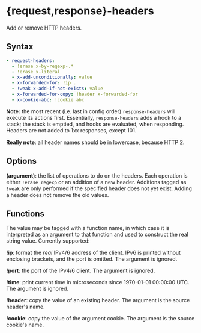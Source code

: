 {request,response}-headers
==========================

Add or remove HTTP headers.

Syntax
------

```yaml
- request-headers:
  - !erase x-by-regexp-.*
  - !erase x-literal
  - x-add-unconditionally: value
  - x-forwarded-for: !ip .
  - !weak x-add-if-not-exists: value
  - x-forwarded-for-copy: !header x-forwarded-for
  - x-cookie-abc: !cookie abc
```

**Note:** the most recent (i.e. last in config order) `response-headers` will execute its actions first. Essentially, `response-headers` adds a hook to a stack; the stack is emptied, and hooks are evaluated, when responding. Headers are not added to 1xx responses, except 101.

**Really note**: all header names should be in lowercase, because HTTP 2.

Options
-------

**(argument)**: the list of operations to do on the headers. Each operation is either `!erase regexp` or an addition of a new header. Additions tagged as `!weak` are only performed if the specified header does not yet exist. Adding a header does not remove the old values.

Functions
---------

The value may be tagged with a function name, in which case it is interpreted as an argument to that function and used to construct the real string value. Currently supported:

**!ip**: format the *real* IPv4/6 address of the client. IPv6 is printed without enclosing brackets, and the port is omitted. The argument is ignored.

**!port**: the port of the IPv4/6 client. The argument is ignored.

**!time**: print current time in microseconds since 1970-01-01 00:00:00 UTC. The argument is ignored.

**!header**: copy the value of an existing header. The argument is the source header's name.

**!cookie**: copy the value of the argument cookie. The argument is the source cookie's name. 
